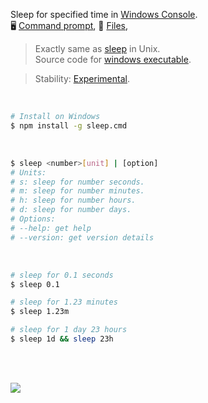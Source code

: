 Sleep for specified time in [Windows Console].<br>
🖥️ [Command prompt](https://www.npmjs.com/package/sleep.cmd),
📜 [Files](https://unpkg.com/sleep.cmd/),

> Exactly same as [sleep] in Unix. \
> Source code for [windows executable].

> Stability: [Experimental](https://www.youtube.com/watch?v=L1j93RnIxEo).

[sleep]: https://en.wikipedia.org/wiki/Sleep_(Unix)
[Windows Console]: https://en.wikipedia.org/wiki/Win32_console
[windows executable]: https://repl.it/@wolfram77/sleep-cmd

<br>

```bash
# Install on Windows
$ npm install -g sleep.cmd
```

<br>

```bash
$ sleep <number>[unit] | [option]
# Units:
# s: sleep for number seconds.
# m: sleep for number minutes.
# h: sleep for number hours.
# d: sleep for number days.
# Options:
# --help: get help
# --version: get version details
```

<br>

```bash
# sleep for 0.1 seconds
$ sleep 0.1

# sleep for 1.23 minutes
$ sleep 1.23m

# sleep for 1 day 23 hours
$ sleep 1d && sleep 23h
```

<br>
<br>

[![](https://img.youtube.com/vi/rCSCPujLs14/maxresdefault.jpg)](https://www.youtube.com/watch?v=rCSCPujLs14)
